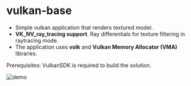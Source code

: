 # vulkan-base

* Simple vulkan application that renders textured model.
* __VK_NV_ray_tracing support__. Ray differentials for texture filtering in raytracing mode.
* The application uses __volk__ and __Vulkan Memory Allocator (VMA)__ libraries.

Prerequisites: VulkanSDK is required to build the solution.

![demo](https://user-images.githubusercontent.com/4964024/48605463-26722a00-e97d-11e8-9548-65de42d50c21.png)
